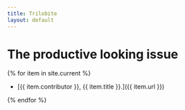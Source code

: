 ```yaml
---
title: Trilobite
layout: default
---
```


# The productive looking issue

{% for item in site.current %}
-   [{{ item.contributor }}, {{ item.title }}.]({{ item.url }})

{% endfor %}
